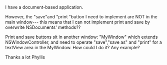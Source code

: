 I have a document-based application. 

However, the "save"and "print "button I need to implement are NOT in the main window--- this means that I can not implement print and save by overwrite NSDocuments' methods?? 

Print and save buttons  sit in another window: "MyWindow" which extends NSWindowController, and need to operate "save","save as" and "print" for a textView area in the MyWindow. How could I do it? Any example?

Thanks a lot
Phyllis
